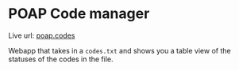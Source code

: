 # POAP Code manager

Live url: [poap.codes]( https://poap.codes/ )

Webapp that takes in a `codes.txt` and shows you a table view of the statuses of the codes in the file.